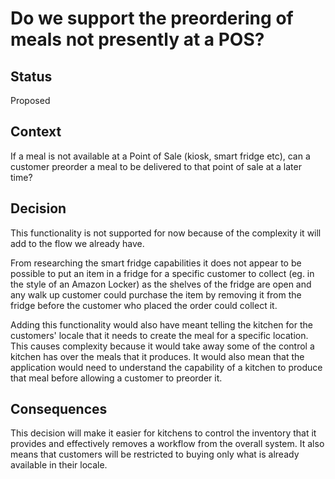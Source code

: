 # Do we support the preordering of meals not presently at a POS?

## Status
Proposed

## Context
If a meal is not available at a Point of Sale (kiosk, smart fridge etc), can a customer preorder a meal to be delivered to that point of sale at a later time?

## Decision
This functionality is not supported for now because of the complexity it will add to the flow we already have. 

From researching the smart fridge capabilities it does not appear to be possible to put an item in a fridge for a specific customer to collect (eg. in the style of an Amazon Locker) as the shelves of the fridge are open and any walk up customer could purchase the item by removing it from the fridge before the customer who placed the order could collect it.

Adding this functionality would also have meant telling the kitchen for the customers' locale that it needs to create the meal for a specific location. This causes complexity because it would take away some of the control a kitchen has over the meals that it produces. It would also mean that the application would need to understand the capability of a kitchen to produce that meal before allowing a customer to preorder it.

## Consequences
This decision will make it easier for kitchens to control the inventory that it provides and effectively removes a workflow from the overall system.
It also means that customers will be restricted to buying only what is already available in their locale.
